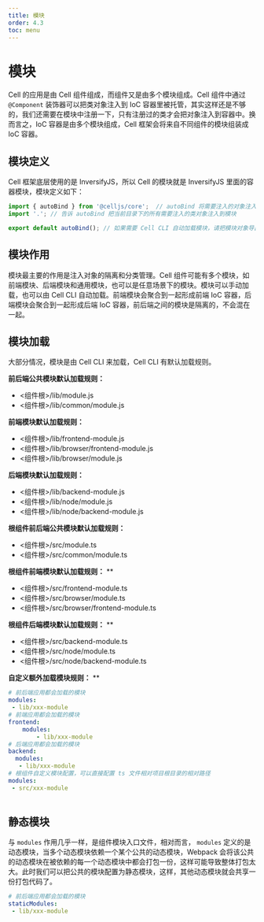 ```yaml
---
title: 模块
order: 4.3
toc: menu
---
```


# 模块



Cell 的应用是由 Cell 组件组成，而组件又是由多个模块组成。Cell 组件中通过 `@Component` 装饰器可以把类对象注入到 IoC 容器里被托管，其实这样还是不够的，我们还需要在模块中注册一下，只有注册过的类才会把对象注入到容器中。换而言之，IoC 容器是由多个模块组成，Cell 框架会将来自不同组件的模块组装成 IoC 容器。


## 模块定义


Cell 框架底层使用的是 InversifyJS，所以 Cell 的模块就是 InversifyJS 里面的容器模块，模块定义如下：


```typescript
import { autoBind } from '@celljs/core';  // autoBind 将需要注入的对象注入到模块中，并返回该模块
import '.'; // 告诉 autoBind 把当前目录下的所有需要注入的类对象注入到模块

export default autoBind(); // 如果需要 Cell CLI 自动加载模块，请把模块对象导出为默认
```


## 模块作用


模块最主要的作用是注入对象的隔离和分类管理。Cell 组件可能有多个模块，如前端模块、后端模块和通用模块，也可以是任意场景下的模块。模块可以手动加载，也可以由 Cell CLI 自动加载。前端模块会聚合到一起形成前端 IoC 容器，后端模块会聚合到一起形成后端 IoC 容器，前后端之间的模块是隔离的，不会混在一起。


## 模块加载


大部分情况，模块是由 Cell CLI 来加载，Cell CLI 有默认加载规则。


**前后端公共模块默认加载规则：**


- <组件根>/lib/module.js
- <组件根>/lib/common/module.js



**前端模块默认加载规则：**


- <组件根>/lib/frontend-module.js
- <组件根>/lib/browser/frontend-module.js
- <组件根>/lib/browser/module.js



**后端模块默认加载规则：**


- <组件根>/lib/backend-module.js
- <组件根>/lib/node/module.js
- <组件根>/lib/node/backend-module.js



**根组件前后端公共模块默认加载规则：**


- <组件根>/src/module.ts
- <组件根>/src/common/module.ts



**根组件前端模块默认加载规则：**
**

- <组件根>/src/frontend-module.ts
- <组件根>/src/browser/module.ts
- <组件根>/src/browser/frontend-module.ts



**根组件后端模块默认加载规则：**
**

- <组件根>/src/backend-module.ts
- <组件根>/src/node/module.ts
- <组件根>/src/node/backend-module.ts



**自定义额外加载模块规则：**
**
```yaml
# 前后端应用都会加载的模块
modules:
 - lib/xxx-module
# 前端应用都会加载的模块
frontend:
	modules:
 		- lib/xxx-module
# 后端应用都会加载的模块
backend:
  modules:
   - lib/xxx-module
# 根组件自定义模块配置，可以直接配置 ts 文件相对项目根目录的相对路径
modules:
 - src/xxx-module 
  
```


## 静态模块


与 `modules` 作用几乎一样，是组件模块入口文件，相对而言， `modules` 定义的是动态模块，当多个动态模块依赖一个某个公共的动态模块，Webpack 会将该公共的动态模块在被依赖的每一个动态模块中都会打包一份，这样可能导致整体打包太大。此时我们可以把公共的模块配置为静态模块，这样，其他动态模块就会共享一份打包代码了。


```yaml
# 前后端应用都会加载的模块
staticModules:
 - lib/xxx-module
```
